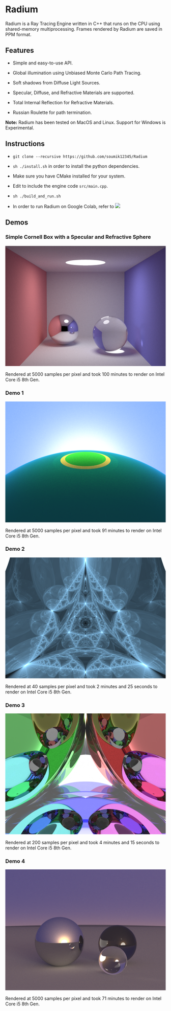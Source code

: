 # Radium

Radium is a Ray Tracing Engine written in C++ that runs on the CPU using shared-memory multiprocessing. Frames rendered by Radium are saved in PPM format.

## Features

- Simple and easy-to-use API.

- Global illumination using Unbiased Monte Carlo Path Tracing.

- Soft shadows from Diffuse Light Sources.

- Specular, Diffuse, and Refractive Materials are supported.

- Total Internal Reflection for Refractive Materials.

- Russian Roulette for path termination.

**Note:** Radium has been tested on MacOS and Linux. Support for Windows is Experimental.

## Instructions

- `git clone --recursive https://github.com/soumik12345/Radium`

- `sh ./install.sh` in order to install the python dependencies.

- Make sure you have CMake installed for your system.

- Edit to include the engine code `src/main.cpp`.

- `sh ./build_and_run.sh`

- In order to run Radium on Google Colab, refer to [![](https://colab.research.google.com/assets/colab-badge.svg)](https://colab.research.google.com/github/soumik12345/Radium/blob/monte_carlo/notebooks/Demo.ipynb)

## Demos

### Simple Cornell Box with a Specular and Refractive Sphere

![](./assets/simple_cornell_box.png)

Rendered at 5000 samples per pixel and took 100 minutes to render on Intel Core i5 8th Gen.

### Demo 1

![](./assets/demo_1.png)

Rendered at 5000 samples per pixel and took 91 minutes to render on Intel Core i5 8th Gen.

### Demo 2

![](./assets/demo_2.png)

Rendered at 40 samples per pixel and took 2 minutes and 25 seconds to render on Intel Core i5 8th Gen.

### Demo 3

![](./assets/demo_3.png)

Rendered at 200 samples per pixel and took 4 minutes and 15 seconds to render on Intel Core i5 8th Gen.

### Demo 4

![](./assets/demo_4.png)

Rendered at 5000 samples per pixel and took 71 minutes to render on Intel Core i5 8th Gen.

